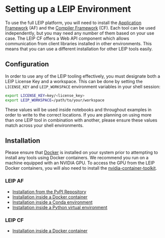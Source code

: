 # Setting up a LEIP Environment

To use the full LEIP platform, you will need to install the [Application Framework](https://leipdocs.latentai.io/af/latest/content/) (AF) and the [Compiler Framework](https://leipdocs.latentai.io/cf/latest/content/) (CF). Each tool can be used independently, but you may need any number of them based on your use case. The LEIP CF offers a Web API component which allows communication from client libraries installed in other environments. This means that you can use a different installation for other LEIP tools easily.

## Configuration

In order to use any of the LEIP tooling effectively, you must designate both a LEIP License Key and a workspace. This can be done by setting the `LICENSE_KEY` and `LEIP_WORKSPACE` environment variables in your shell session:

```bash
export LICENSE_KEY=key/<license_key>
export LEIP_WORKSPACE=/path/to/your/workspace
```

These values will be used inside notebooks and throughout examples in order to write to the correct locations. If you are planning on using more than one LEIP tool in combination with another, please ensure these values match across your shell environments.

## Installation

Please ensure that [Docker](https://docs.docker.com/engine/install/) is installed on your system prior to attempting to install any tools using Docker containers. We recommend you run on a machine equipped with an NVIDIA GPU. To access the GPU from the LEIP Docker containers, you will also need to install the [nvidia-container-toolkit](https://docs.nvidia.com/datacenter/cloud-native/container-toolkit/latest/install-guide.html).

### LEIP AF

* [Installation from the PyPI Repository](./leip-af/README.md)
* [Installation inside a Docker container](./leip-af/docker.md)
* [Installation inside a Conda environment](./leip-af/conda.md)
* [Installation inside a Python virtual environment](./leip-af/venv.md)

### LEIP CF

* [Installation inside a Docker container](./leip-cf/docker.md)
